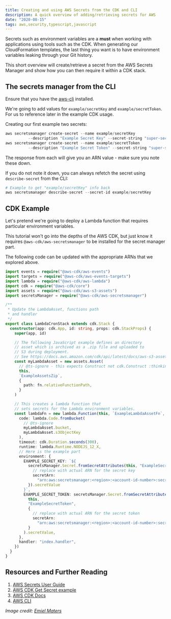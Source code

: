 ```yaml
---
title: Creating and using AWS Secrets from the CDK and CLI
description: A quick overview of adding/retrieving secrets for AWS
date: "2020-08-15"
tags: aws,security,typescript,javascript
---
```


Secrets such as environment variables are a **must** when working with applications using tools such as the CDK. When generating our CloudFormation templates, the last thing you want is to have environment variables leaking through your Git history.

This short overview will create/retrieve a secret from the AWS Secrets Manager and show how you can then require it within a CDK stack.

## The secrets manager from the CLI

Ensure that you have the [aws-cli](https://aws.amazon.com/cli/) installed.

We're going to add values for `example/secretKey` and `example/secretToken`. For us to reference later in the example CDK usage.

Creating our first example two secrets:

```s
aws secretsmanager create-secret --name example/secretKey
          --description "Example Secret Key" --secret-string "super-secret-key"
aws secretsmanager create-secret --name example/secretToken
          --description "Example Secret Token" --secret-string "super-secret-token"
```

The response from each will give you an ARN value - make sure you note these down.

If you do not note it down, you can always refetch the secret using `describe-secret` from the CLI:

```s
# Example to get "example/secretKey" info back
aws secretsmanager describe-secret --secret-id example/secretKey
```

## CDK Example

Let's pretend we're going to deploy a Lambda function that requires particular environment variables.

This tutorial won't go into the depths of the AWS CDK, but just know it requires `@aws-cdk/aws-secretsmanager` to be installed for the secret manager part.

The following code can be updated with the appropriate ARNs that we explored above.

```ts
import events = require("@aws-cdk/aws-events")
import targets = require("@aws-cdk/aws-events-targets")
import lambda = require("@aws-cdk/aws-lambda")
import cdk = require("@aws-cdk/core")
import assets = require("@aws-cdk/aws-s3-assets")
import secretsManager = require("@aws-cdk/aws-secretsmanager")

/**
 * Update the LambdaAsset, functions path
 * and handler
 */
export class LambdaCronStack extends cdk.Stack {
  constructor(app: cdk.App, id: string, props: cdk.StackProps) {
    super(app, id)

    // The following JavaScript example defines an directory
    // asset which is archived as a .zip file and uploaded to
    // S3 during deployment.
    // See https://docs.aws.amazon.com/cdk/api/latest/docs/aws-s3-assets-readme.html
    const myLambdaAsset = new assets.Asset(
      // @ts-ignore - this expects Construct not cdk.Construct :thinking:
      this,
      `ExampleAssetsZip`,
      {
        path: fn.relativeFunctionPath,
      }
    )

    // This creates a lambda function that
    // sets secrets for the Lambda environment variables.
    const lambdaFn = new lambda.Function(this, `ExampleLambdaAssetFn`, {
      code: lambda.Code.fromBucket(
        // @ts-ignore
        myLambdaAsset.bucket,
        myLambdaAsset.s3ObjectKey
      ),
      timeout: cdk.Duration.seconds(300),
      runtime: lambda.Runtime.NODEJS_12_X,
      // Here is the example part
      environment: {
        EXAMPLE_SECRET_KEY: `${
          secretsManager.Secret.fromSecretAttributes(this, "ExampleSecretKey", {
            // replace with actual ARN for the secret key
            secretArn:
              "arn:aws:secretsmanager:<region>:<account-id-number>:secret:<secret-name>-<random-6-characters>",
          }).secretValue
        }`,
        EXAMPLE_SECRET_TOKEN: secretsManager.Secret.fromSecretAttributes(
          this,
          "ExampleSecretToken",
          {
            // replace with actual ARN for the secret token
            secretArn:
              "arn:aws:secretsmanager:<region>:<account-id-number>:secret:<secret-name>-<random-6-characters>",
          }
        ).secretValue,
      },
      handler: "index.handler",
    })
  }
}
```

## Resources and Further Reading

1. [AWS Secrets User Guide](https://docs.aws.amazon.com/secretsmanager/latest/userguide/tutorials_basic.html)
2. [AWS CDK Get Secret example](https://docs.aws.amazon.com/cdk/latest/guide/get_secrets_manager_value.html)
3. [AWS CDK Docs](https://docs.aws.amazon.com/cdk/api/latest/docs/aws-secretsmanager-readme.html#create-a-new-secret-in-a-stack)
4. [AWS CLI](https://aws.amazon.com/cli/)

_Image credit: [Emiel Maters](https://unsplash.com/@emielmaters)_